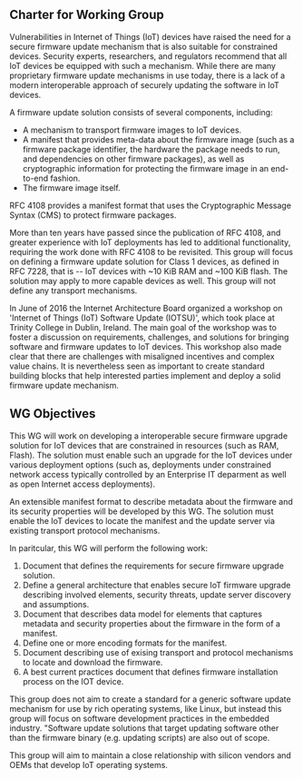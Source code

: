 ## Charter for Working Group
Vulnerabilities in Internet of Things (IoT) devices have raised the
need for a secure firmware update mechanism that is also suitable for
constrained devices. Security experts, researchers, and regulators
recommend that all IoT devices be equipped with such a mechanism. While
there are many proprietary firmware update mechanisms in use today, there
is a lack of a modern interoperable approach of securely updating the
software in IoT devices.

A firmware update solution consists of several components, including:
* A mechanism to transport firmware images to IoT devices.
* A manifest that provides meta-data about the firmware image
(such as a firmware package identifier, the hardware the package
needs to run, and dependencies on other firmware packages), as
well as cryptographic information for protecting the firmware
image in an end-to-end fashion.
* The firmware image itself.

RFC 4108 provides a manifest format that uses the Cryptographic Message
Syntax (CMS) to protect firmware packages.

More than ten years have passed since the publication of RFC 4108, and
greater experience with IoT deployments has led to additional
functionality, requiring the work done with RFC 4108 to be revisited.
This group will focus on defining a firmware update solution for Class
1 devices, as defined in RFC 7228, that is -- IoT devices with ~10 KiB
RAM and ~100 KiB flash. The solution may apply to more capable devices
as well. This group will not define any transport mechanisms.

In June of 2016 the Internet Architecture Board organized a workshop on
'Internet of Things (IoT) Software Update (IOTSU)', which took place at
Trinity College in Dublin, Ireland. The main goal of the workshop was
to foster a discussion on requirements, challenges, and solutions for
bringing software and firmware updates to IoT devices. This workshop 
also made clear that there are challenges with misaligned incentives
and complex value chains. It is nevertheless seen as important to 
create standard building blocks that help interested parties implement
and deploy a solid firmware update mechanism.

## WG Objectives
This WG will work on developing a interoperable secure firmware upgrade solution for IoT devices that are constrained in resources (such as RAM, Flash). The solution must enable such an upgrade for the IoT devices under various deployment options (such as, deployments under constrained network access typically controlled by an Enterprise IT deparment as well as open Internet access deployments). 

An extensible manifest format to describe metadata about the firmware and its security properties will be developed by this WG. The solution must enable the IoT devices to locate the manifest and the update server via existing transport protocol mechanisms.

In paritcular, this WG will perform  the following work:
1. Document that defines the requirements for secure firmware upgrade solution.
2. Define a general architecture that enables secure IoT firmware 
upgrade describing involved elements, security threats, update server discovery and assumptions.
3. Document that describes data model for elements that captures 
metadata and security properties about the firmware in the form of a manifest.
4. Define one or more encoding formats for the manifest.
5. Document describing use of exising transport and protocol mechanisms to locate and download the firmware.
6. A best current practices document that defines firmware installation process on the IOT device.

This group does not aim to create a standard for a generic software
update mechanism for use by rich operating systems, like Linux, but
instead this group will focus on software development practices in the
embedded industry. "Software update solutions that target updating
software other than the firmware binary (e.g. updating scripts) are
also out of scope.

This group will aim to maintain a close relationship with silicon vendors
and OEMs that develop IoT operating systems.
